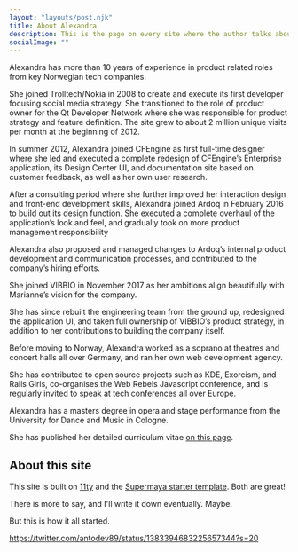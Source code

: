 ```yaml
---
layout: "layouts/post.njk"
title: About Alexandra
description: This is the page on every site where the author talks about themselves in the 3rd person. It's awkward but it might prove useful for an epitaph.
socialImage: ""
---
```


Alexandra has more than 10 years of experience in product related roles from key Norwegian tech companies.

She joined Trolltech/Nokia in 2008 to create and execute its first developer focusing social media strategy. She transitioned to the role of product owner for the Qt Developer Network where she was responsible for product strategy and feature definition. The site grew to about 2 million unique visits per month at the beginning of 2012.

In summer 2012, Alexandra joined CFEngine as first full-time designer where she led and executed a complete redesign of CFEngine’s Enterprise application, its Design Center UI, and documentation site based on customer feedback, as well as her own user research.

After a consulting period where she further improved her interaction design and front-end development skills, Alexandra joined Ardoq in February 2016 to build out its design function. She executed a complete overhaul of the application’s look and feel, and gradually took on more product management responsibility

Alexandra also proposed and managed changes to Ardoq’s internal product development and communication processes, and contributed to the company’s hiring efforts.

She joined VIBBIO in November 2017 as her ambitions align beautifully with Marianne’s vision for the company.

She has since rebuilt the engineering team from the ground up, redesigned the application UI, and taken full ownership of VIBBIO’s product strategy, in addition to her contributions to building the company itself.

Before moving to Norway, Alexandra worked as a soprano at theatres and concert halls all over Germany, and ran her own web development agency.

She has contributed to open source projects such as KDE, Exorcism, and Rails Girls, co-organises the Web Rebels Javascript conference, and is regularly invited to speak at tech conferences all over Europe.

Alexandra has a masters degree in opera and stage performance from the University for Dance and Music in Cologne.

She has published her detailed curriculum vitae [on this page](/about/curriculum-vitae-alexandra-leisse/).


## About this site

This site is built on [11ty](https://github.com/11ty/eleventy/) and the [Supermaya starter template](https://github.com/MadeByMike/supermaya). Both are great!

There is more to say, and I'll write it down eventually. Maybe.

But this is how it all started.

https://twitter.com/antodev89/status/1383394683225657344?s=20